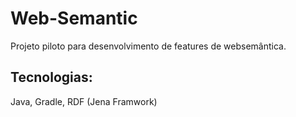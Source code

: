 # Web-Semantic

Projeto piloto para desenvolvimento de features de websemântica.

## Tecnologias:
Java,
Gradle,
RDF (Jena Framwork)
